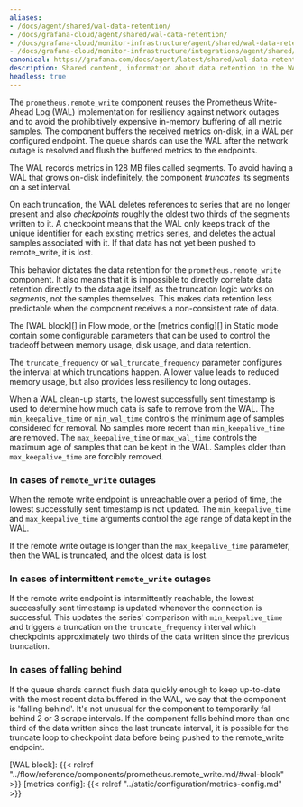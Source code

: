 ```yaml
---
aliases:
- /docs/agent/shared/wal-data-retention/
- /docs/grafana-cloud/agent/shared/wal-data-retention/
- /docs/grafana-cloud/monitor-infrastructure/agent/shared/wal-data-retention/
- /docs/grafana-cloud/monitor-infrastructure/integrations/agent/shared/wal-data-retention/
canonical: https://grafana.com/docs/agent/latest/shared/wal-data-retention/
description: Shared content, information about data retention in the WAL
headless: true
---
```


The `prometheus.remote_write` component reuses the Prometheus Write-Ahead Log
(WAL) implementation for resiliency against network outages and to avoid the
prohibitively expensive in-memory buffering of all metric samples. The
component buffers the received metrics on-disk, in a WAL per configured
endpoint. The queue shards can use the WAL after the network outage is resolved
and flush the buffered metrics to the endpoints.

The WAL records metrics in 128 MB files called segments. To avoid having a WAL
that grows on-disk indefinitely, the component _truncates_ its segments on a
set interval.

On each truncation, the WAL deletes references to series that are no longer
present and also _checkpoints_ roughly the oldest two thirds of the segments
written to it. A checkpoint means that the WAL only keeps track of the unique
identifier for each existing metrics series, and deletes the actual samples
associated with it. If that data has not yet been pushed to remote_write, it is
lost.

This behavior dictates the data retention for the `prometheus.remote_write`
component. It also means that it is impossible to directly correlate data
retention directly to the data age itself, as the truncation logic works on
_segments_, not the samples themselves. This makes data retention less
predictable when the component receives a non-consistent rate of data.

The [WAL block][] in Flow mode, or the [metrics config][] in Static mode
contain some configurable parameters that can be used to control the tradeoff
between memory usage, disk usage, and data retention.

The `truncate_frequency` or `wal_truncate_frequency` parameter configures the
interval at which truncations happen. A lower value leads to reduced memory
usage, but also provides less resiliency to long outages.

When a WAL clean-up starts, the lowest successfully sent timestamp is used to
determine how much data is safe to remove from the WAL.
The `min_keepalive_time` or `min_wal_time` controls the minimum age of samples
considered for removal. No samples more recent than `min_keepalive_time` are
removed. The `max_keepalive_time` or `max_wal_time` controls the maximum age of
samples that can be kept in the WAL. Samples older than
`max_keepalive_time` are forcibly removed.

### In cases of `remote_write` outages
When the remote write endpoint is unreachable over a period of time, the lowest
successfully sent timestamp is not updated. The
`min_keepalive_time` and `max_keepalive_time` arguments control the age range
of data kept in the WAL.

If the remote write outage is longer than the `max_keepalive_time` parameter,
then the WAL is truncated, and the oldest data is lost.

### In cases of intermittent `remote_write` outages
If the remote write endpoint is intermittently reachable, the lowest
successfully sent timestamp is updated whenever the connection is successful.
This updates the series' comparison with `min_keepalive_time` and triggers a
truncation on the `truncate_frequency` interval which checkpoints
approximately two thirds of the data written since the previous truncation.

### In cases of falling behind
If the queue shards cannot flush data quickly enough to keep
up-to-date with the most recent data buffered in the WAL, we say that the
component is 'falling behind'.
It's not unusual for the component to temporarily fall behind 2 or 3 scrape intervals.
If the component falls behind more than one third of the data written since the
last truncate interval, it is possible for the truncate loop to checkpoint data
before being pushed to the remote_write endpoint.

[WAL block]: {{< relref "../flow/reference/components/prometheus.remote_write.md/#wal-block" >}}
[metrics config]: {{< relref "../static/configuration/metrics-config.md" >}}
